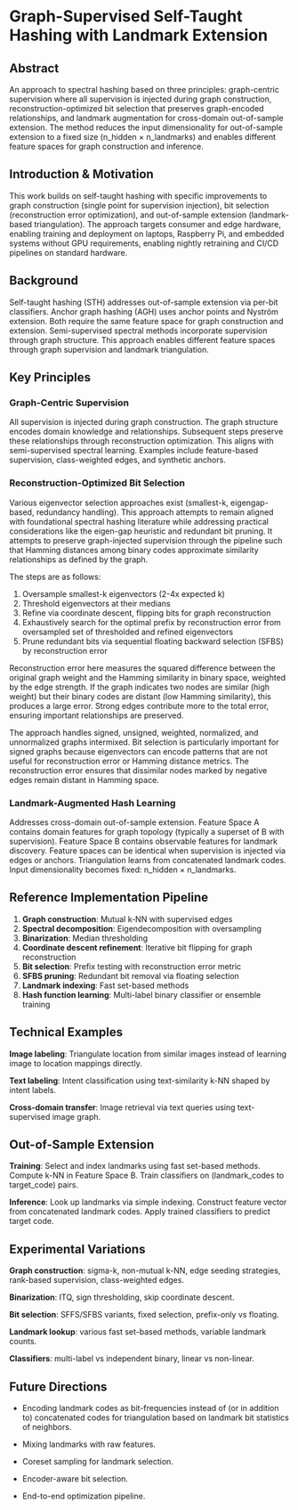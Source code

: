 # Graph-Supervised Self-Taught Hashing with Landmark Extension

## Abstract

An approach to spectral hashing based on three principles: graph-centric
supervision where all supervision is injected during graph construction,
reconstruction-optimized bit selection that preserves graph-encoded
relationships, and landmark augmentation for cross-domain out-of-sample
extension. The method reduces the input dimensionality for out-of-sample
extension to a fixed size (n_hidden × n_landmarks) and enables different feature
spaces for graph construction and inference.

## Introduction & Motivation

This work builds on self-taught hashing with specific improvements to graph
construction (single point for supervision injection), bit selection
(reconstruction error optimization), and out-of-sample extension (landmark-based
triangulation). The approach targets consumer and edge hardware, enabling
training and deployment on laptops, Raspberry Pi, and embedded systems without
GPU requirements, enabling nightly retraining and CI/CD pipelines on standard
hardware.

## Background

Self-taught hashing (STH) addresses out-of-sample extension via per-bit
classifiers. Anchor graph hashing (AGH) uses anchor points and Nyström
extension. Both require the same feature space for graph construction and
extension. Semi-supervised spectral methods incorporate supervision through
graph structure. This approach enables different feature spaces through graph
supervision and landmark triangulation.

## Key Principles

### Graph-Centric Supervision

All supervision is injected during graph construction. The graph structure
encodes domain knowledge and relationships. Subsequent steps preserve these
relationships through reconstruction optimization. This aligns with
semi-supervised spectral learning. Examples include feature-based supervision,
class-weighted edges, and synthetic anchors.

### Reconstruction-Optimized Bit Selection

Various eigenvector selection approaches exist (smallest-k, eigengap-based,
redundancy handling). This approach attempts to remain aligned with foundational
spectral hashing literature while addressing practical considerations like the
eigen-gap heuristic and redundant bit pruning. It attempts to preserve
graph-injected supervision through the pipeline such that Hamming distances
among binary codes approximate similarity relationships as defined by the graph.

The steps are as follows:

1. Oversample smallest-k eigenvectors (2-4x expected k)
2. Threshold eigenvectors at their medians
3. Refine via coordinate descent, flipping bits for graph reconstruction
4. Exhaustively search for the optimal prefix by reconstruction error from
  oversampled set of thresholded and refined eigenvectors
5. Prune redundant bits via sequential floating backward selection (SFBS) by
  reconstruction error

Reconstruction error here measures the squared difference between the original
graph weight and the Hamming similarity in binary space, weighted by the edge
strength. If the graph indicates two nodes are similar (high weight) but their
binary codes are distant (low Hamming similarity), this produces a large error.
Strong edges contribute more to the total error, ensuring important
relationships are preserved.

The approach handles signed, unsigned, weighted, normalized, and unnormalized
graphs intermixed. Bit selection is particularly important for signed graphs
because eigenvectors can encode patterns that are not useful for reconstruction
error or Hamming distance metrics. The reconstruction error ensures that
dissimilar nodes marked by negative edges remain distant in Hamming space.

### Landmark-Augmented Hash Learning

Addresses cross-domain out-of-sample extension. Feature Space A contains domain
features for graph topology (typically a superset of B with supervision).
Feature Space B contains observable features for landmark discovery. Feature
spaces can be identical when supervision is injected via edges or anchors.
Triangulation learns from concatenated landmark codes. Input dimensionality
becomes fixed: n_hidden × n_landmarks.

## Reference Implementation Pipeline

1. **Graph construction**: Mutual k-NN with supervised edges
2. **Spectral decomposition**: Eigendecomposition with oversampling
3. **Binarization**: Median thresholding
4. **Coordinate descent refinement**: Iterative bit flipping for graph
  reconstruction
5. **Bit selection**: Prefix testing with reconstruction error metric
6. **SFBS pruning**: Redundant bit removal via floating selection
7. **Landmark indexing**: Fast set-based methods
8. **Hash function learning**: Multi-label binary classifier or ensemble
  training

## Technical Examples

**Image labeling**: Triangulate location from similar images instead of learning
image to location mappings directly.

**Text labeling**: Intent classification using text-similarity k-NN shaped by
intent labels.

**Cross-domain transfer**: Image retrieval via text queries using
text-supervised image graph.

## Out-of-Sample Extension

**Training**: Select and index landmarks using fast set-based methods. Compute
k-NN in Feature Space B. Train classifiers on (landmark_codes to target_code)
pairs.

**Inference**: Look up landmarks via simple indexing. Construct feature vector
from concatenated landmark codes. Apply trained classifiers to predict target
code.

## Experimental Variations

**Graph construction**: sigma-k, non-mutual k-NN, edge seeding strategies,
rank-based supervision, class-weighted edges.

**Binarization**: ITQ, sign thresholding, skip coordinate descent.

**Bit selection**: SFFS/SFBS variants, fixed selection, prefix-only vs floating.

**Landmark lookup**: various fast set-based methods, variable landmark counts.

**Classifiers**: multi-label vs independent binary, linear vs non-linear.

## Future Directions

- Encoding landmark codes as bit-frequencies instead of (or in addition to)
  concatenated codes for triangulation based on landmark bit statistics of
  neighbors.

- Mixing landmarks with raw features.

- Coreset sampling for landmark selection.

- Encoder-aware bit selection.

- End-to-end optimization pipeline.
